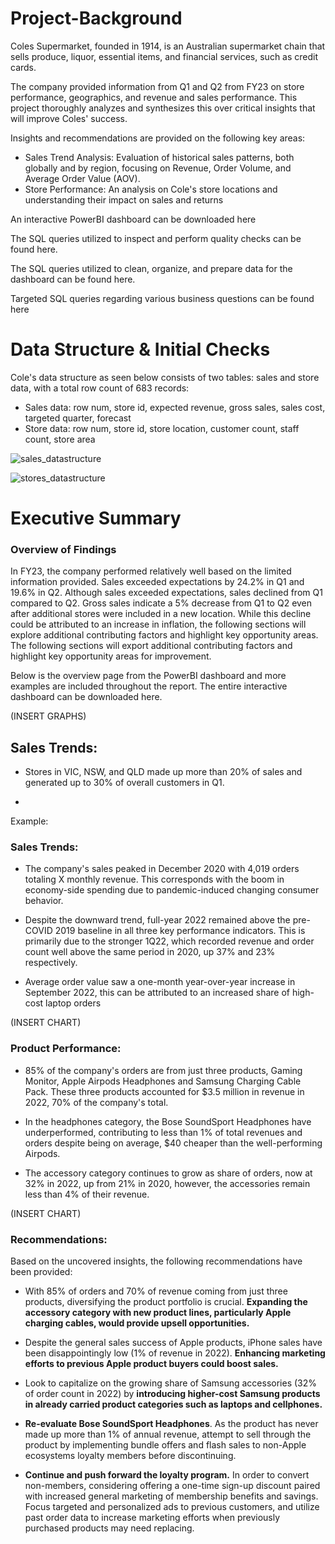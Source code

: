 # Project-Background
Coles Supermarket, founded in 1914, is an Australian supermarket chain that sells produce, liquor, essential items, and financial services, such as credit cards.

The company provided information from Q1 and Q2 from FY23 on store performance, geographics, and revenue and sales performance. This project thoroughly analyzes and synthesizes this over critical insights that will improve Coles' success.

Insights and recommendations are provided on the following key areas:

  - Sales Trend Analysis: Evaluation of historical sales patterns, both globally and by region, focusing on Revenue, Order Volume, and Average Order Value (AOV).
  - Store Performance: An analysis on Cole's store locations and understanding their impact on sales and returns

An interactive PowerBI dashboard can be downloaded here

The SQL queries utilized to inspect and perform quality checks can be found here.

The SQL queries utilized to clean, organize, and prepare data for the dashboard can be found here.

Targeted SQL queries regarding various business questions can be found here

# Data Structure & Initial Checks
Cole's data structure as seen below consists of two tables: sales and store data, with a total row count of 683 records: 

  - Sales data: row num, store id, expected revenue, gross sales, sales cost, targeted quarter, forecast
  - Store data: row num, store id, store location, customer count, staff count, store area
    
![sales_datastructure](https://github.com/user-attachments/assets/290af041-e441-4736-8d4e-3d2b46d9603b)

![stores_datastructure](https://github.com/user-attachments/assets/eccf1cab-b227-4177-b602-1712bb8ef26c)

# Executive Summary

###  Overview of Findings

In FY23, the company performed relatively well based on the limited information provided. Sales exceeded expectations by 24.2% in Q1 and 19.6% in Q2. Although sales exceeded expectations, sales declined from Q1 compared to Q2. Gross sales indicate a 5% decrease from Q1 to Q2 even after additional stores were included in a new location. While this decline could be attributed to an increase in inflation, the following sections will explore additional contributing factors and highlight key opportunity areas. The following sections will export additional contributing factors and highlight key opportunity areas for improvement.

Below is the overview page from the PowerBI dashboard and more examples are included throughout the report. The entire interactive dashboard can be downloaded here.

(INSERT GRAPHS)

## Sales Trends:

- Stores in VIC, NSW, and QLD made up more than 20% of sales and generated up to 30% of overall customers in Q1.

- 

Example:
### Sales Trends:

- The company's sales peaked in December 2020 with 4,019 orders totaling X monthly revenue. This corresponds with the boom in economy-side spending due to pandemic-induced changing consumer behavior.

- Despite the downward trend, full-year 2022 remained above the pre-COVID 2019 baseline in all three key performance indicators. This is primarily due to the stronger 1Q22, which recorded revenue and order count well above the same period in 2020, up 37% and 23% respectively.

- Average order value saw a one-month year-over-year increase in September 2022, this can be attributed to an increased share of high-cost laptop orders

(INSERT CHART)

### Product Performance:

- 85% of the company's orders are from just three products, Gaming Monitor, Apple Airpods Headphones and Samsung Charging Cable Pack. These three products accounted for $3.5 million in revenue in 2022, 70% of the company's total.

- In the headphones category, the Bose SoundSport Headphones have underperformed, contributing to less than 1% of total revenues and orders despite being on average, $40 cheaper than the well-performing Airpods.

- The accessory category continues to grow as share of orders, now at 32% in 2022, up from 21% in 2020, however, the accessories remain less than 4% of their revenue.

(INSERT CHART)

### Recommendations:

Based on the uncovered insights, the following recommendations have been provided:

- With 85% of orders and 70% of revenue coming from just three products, diversifying the product portfolio is crucial. **Expanding the accessory category with new product lines, particularly Apple charging cables, would provide upsell opportunities.**

- Despite the general sales success of Apple products, iPhone sales have been disappointingly low (1% of revenue in 2022). **Enhancing marketing efforts to previous Apple product buyers could boost sales.**

- Look to capitalize on the growing share of Samsung accessories (32% of order count in 2022) by **introducing higher-cost Samsung products in already carried product categories such as laptops and cellphones.**

- **Re-evaluate Bose SoundSport Headphones**. As the product has never made up more than 1% of annual revenue, attempt to sell through the product by implementing bundle offers and flash sales to non-Apple ecosystems loyalty members before discontinuing.

- **Continue and push forward the loyalty program.** In order to convert non-members, considering offering a one-time sign-up discount paired with increased general marketing of membership benefits and savings. Focus targeted and personalized ads to previous customers, and utilize past order data to increase marketing efforts when previously purchased products may need replacing.




